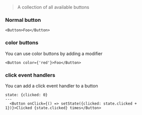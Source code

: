 > A collection of all available buttons

### Normal button

```react
<Button>Foo</Button>
```

### color buttons

You can use color buttons by adding a modifier

```react
<Button color={'red'}>Foo</Button>
```

### click event handlers

You can add a click event handler to a button

```react
state: {clicked: 0}
---
  <Button onClick={() => setState({clicked: state.clicked + 1})}>Clicked {state.clicked} times</Button>
```

